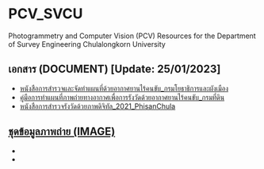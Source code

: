 # PCV_SVCU
Photogrammetry and Computer Vision (PCV) Resources for the Department of Survey Engineering Chulalongkorn University

## เอกสาร (DOCUMENT) [Update: 25/01/2023]
* [หนังสือการสำรวจและจัดทำแผนที่ด้วยอากาศยานไร้คนขับ_กรมโยธาธิการและผังเมือง](https://github.com/ThirawatBan/PCV_SVCU/blob/main/DOCUMENT/%E0%B8%AB%E0%B8%99%E0%B8%B1%E0%B8%87%E0%B8%AA%E0%B8%B7%E0%B8%AD%E0%B8%81%E0%B8%B2%E0%B8%A3%E0%B8%AA%E0%B8%B3%E0%B8%A3%E0%B8%A7%E0%B8%88%E0%B9%81%E0%B8%A5%E0%B8%B0%E0%B8%88%E0%B8%B1%E0%B8%94%E0%B8%97%E0%B8%B3%E0%B9%81%E0%B8%9C%E0%B8%99%E0%B8%97%E0%B8%B5%E0%B9%88%E0%B8%94%E0%B9%89%E0%B8%A7%E0%B8%A2%E0%B8%AD%E0%B8%B2%E0%B8%81%E0%B8%B2%E0%B8%A8%E0%B8%A2%E0%B8%B2%E0%B8%99%E0%B9%84%E0%B8%A3%E0%B9%89%E0%B8%84%E0%B8%99%E0%B8%82%E0%B8%B1%E0%B8%9A%20_%E0%B8%81%E0%B8%A3%E0%B8%A1%E0%B8%97%E0%B9%82%E0%B8%A2%E0%B8%98%E0%B8%B2%E0%B8%98%E0%B8%B4%E0%B8%81%E0%B8%B2%E0%B8%A3%E0%B9%81%E0%B8%A5%E0%B8%B0%E0%B8%9C%E0%B8%B1%E0%B8%87%E0%B9%80%E0%B8%A1%E0%B8%B7%E0%B8%AD%E0%B8%87.pdf)
* [คู่มือการทำแผนที่ภาพถ่ายทางอากาศเพื่อการรังวัดด้วยอากาศยานไร้คนขับ_กรมที่ดิน](https://github.com/ThirawatBan/PCV_SVCU/blob/main/DOCUMENT/%E0%B8%84%E0%B8%B9%E0%B9%88%E0%B8%A1%E0%B8%B7%E0%B8%AD%E0%B8%81%E0%B8%B2%E0%B8%A3%E0%B8%97%E0%B8%B3%E0%B9%81%E0%B8%9C%E0%B8%99%E0%B8%97%E0%B8%B5%E0%B9%88%E0%B8%A0%E0%B8%B2%E0%B8%9E%E0%B8%96%E0%B9%88%E0%B8%B2%E0%B8%A2%E0%B8%97%E0%B8%B2%E0%B8%87%E0%B8%AD%E0%B8%B2%E0%B8%81%E0%B8%B2%E0%B8%A8%E0%B9%80%E0%B8%9E%E0%B8%B7%E0%B9%88%E0%B8%AD%E0%B8%81%E0%B8%B2%E0%B8%A3%E0%B8%A3%E0%B8%B1%E0%B8%87%E0%B8%A7%E0%B8%B1%E0%B8%94%E0%B8%94%E0%B9%89%E0%B8%A7%E0%B8%A2%E0%B8%AD%E0%B8%B2%E0%B8%81%E0%B8%B2%E0%B8%A8%E0%B8%A2%E0%B8%B2%E0%B8%99%E0%B9%84%E0%B8%A3%E0%B9%89%E0%B8%84%E0%B8%99%E0%B8%82%E0%B8%B1%E0%B8%9A_%E0%B8%81%E0%B8%A3%E0%B8%A1%E0%B8%97%E0%B8%B5%E0%B9%88%E0%B8%94%E0%B8%B4%E0%B8%99.pdf)
* [หนังสือการสำรวจรังวัดด้วยภาพดิจิทัล_2021_PhisanChula](https://github.com/ThirawatBan/PCV_SVCU/blob/main/DOCUMENT/%E0%B8%AB%E0%B8%99%E0%B8%B1%E0%B8%87%E0%B8%AA%E0%B8%B7%E0%B8%AD%E0%B8%81%E0%B8%B2%E0%B8%A3%E0%B8%AA%E0%B8%B3%E0%B8%A3%E0%B8%A7%E0%B8%88%E0%B8%A3%E0%B8%B1%E0%B8%87%E0%B8%A7%E0%B8%B1%E0%B8%94%E0%B8%94%E0%B9%89%E0%B8%A7%E0%B8%A2%E0%B8%A0%E0%B8%B2%E0%B8%9E%E0%B8%94%E0%B8%B4%E0%B8%88%E0%B8%B4%E0%B8%97%E0%B8%B1%E0%B8%A5_2021_PhisanChula.pdf)


## [ชุดข้อมูลภาพถ่าย (IMAGE)](https://chula-my.sharepoint.com/:f:/g/personal/thirawat_b_alumni_chula_ac_th/ElfFCi5iw0pBjtB99oBX4bAB5a0Tno8fcqBtuR4w5cKkOw?e=J2RilN)
* 
*                                                                                                 

